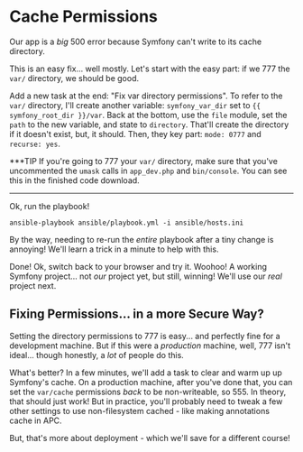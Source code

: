 # Cache Permissions

Our app is a *big* 500 error because Symfony can't write to its cache directory.

This is an easy fix... well mostly. Let's start with the easy part: if we 777 the
`var/` directory, we should be good.

Add a new task at the end: "Fix var directory permissions". To refer to the `var/`
directory, I'll create another variable: `symfony_var_dir` set to `{{ symfony_root_dir }}/var`.
Back at the bottom, use the `file` module, set the `path` to the new variable,
and state to `directory`. That'll create the directory if it doesn't exist, but,
it should. Then, they key part: `mode: 0777` and `recurse: yes`.

***TIP
If you're going to 777 your `var/` directory, make sure that you've uncommented
the `umask` calls in `app_dev.php` and `bin/console`. You can see this in the
finished code download.
***

Ok, run the playbook!

```terminal
ansible-playbook ansible/playbook.yml -i ansible/hosts.ini
```

By the way, needing to re-run the *entire* playbook after a tiny change is annoying!
We'll learn a trick in a minute to help with this.

Done! Ok, switch back to your browser and try it. Woohoo! A working Symfony project...
not *our* project yet, but still, winning! We'll use our *real* project next.

## Fixing Permissions... in a more Secure Way?

Setting the directory permissions to 777 is easy... and perfectly fine for a development
machine. But if this were a *production* machine, well, 777 isn't ideal... though
honestly, a *lot* of people do this.

What's better? In a few minutes, we'll add a task to clear and warm up up Symfony's
cache. On a production machine, after you've done that, you can set the `var/cache`
permissions *back* to be non-writeable, so 555. In theory, that should just work!
But in practice, you'll probably need to tweak a few other settings to use non-filesystem
cached - like making annotations cache in APC. 

But, that's more about deployment - which we'll save for a different course!
